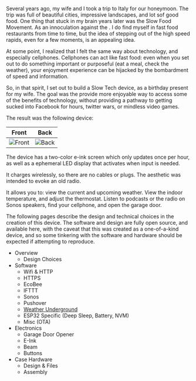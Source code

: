 Several years ago, my wife and I took a trip to Italy for our honeymoon. The trip was full of beautiful cities, impressive landscapes, and lot sof good food.  One thing that stuck in my brain years later was the Slow Food Movement. As an innoculation against the . I do find myself in fast food restaurants from time to time, but the idea of stepping out of the high speed rapids, even for a few moments, is an appealing idea.

At some point, I realized that I felt the same way about technology, and especially cellphones. Cellphones can act like fast food: even when you set out to do something important or purposeful (eat a meal, check the weather), your enjoyment experience can be hijacked by the bombardment of speed and information.

So, in that spirit, I set out to build a Slow Tech device, as a birthday present for my wife. The goal was the provide more enjoyable way to access some of the benefits of technology, without providing a pathway to getting sucked into Facebook for hours, twitter wars, or mindless video games.

The result was the following device:

| Front | Back |
|---|---|
| ![Front](images/IMG_1378.JPG)  | ![Back](images/IMG_1377.JPG) |

The device has a two-color e-ink screen which only updates once per hour, as well as a ephemeral LED display that activates when input is needed.

It charges wirelessly, so there are no cables or plugs.  The aesthetic was intended to evoke an old radio.

It allows you to: view the current and upcoming weather. View the indoor temperature, and adjust the thermostat. Listen to podcasts or the radio on Sonos speakers, find your cellphone, and open the garage door.

The following pages describe the design and technical choices in the creation of this device. The software and design are fully open source, and available here, with the caveat that this was created as a one-of-a-kind device, and so some tinkering with the software and hardware should be expected if attempting to reproduce.

 - Overview
	 - Design Choices
 - Software
	 - Wifi & HTTP
	 - HTTPS
	 - EcoBee
	 - IFTTT
	 - Sonos
	 - Pushover
	 - [Weather Underground](sw-weather.md)
	 - ESP32 Specific (Deep Sleep, Battery, NVM)
	 - Misc (OTA)
 - Electronics
	 - Garage Door Opener
	 - E-Ink
	 - Beam
	 - Buttons
 - Case Hardware
	 - Design & Files
	 - Assembly 
